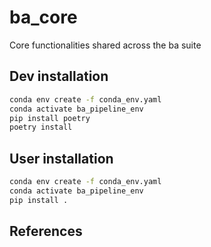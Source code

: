 # ba_core

Core functionalities shared across the ba suite

## Dev installation

```bash
conda env create -f conda_env.yaml
conda activate ba_pipeline_env
pip install poetry
poetry install
```

## User installation

```bash
conda env create -f conda_env.yaml
conda activate ba_pipeline_env
pip install .
```

## References

<!-- 1.Mathis, A.. DeepLabCut: markerless pose estimation of user-defined body parts with deep learning. Nature Neuroscience 21, 1281–1289 (2018). -->

[](doi:10.1038/s41593-018-0209-y)

[](doi:10.1038/s41596-019-0176-0)

[](doi:10.1038/s41592-022-01443-0)
